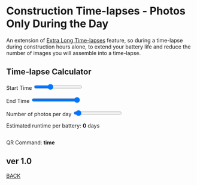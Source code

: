 <script src="../../jquery.min.js"></script>
<script src="../../qrcodeborder.js"></script>
<style>
        #qrcode{
            width: 100%;
        }
        div{
            width: 100%;
            display: inline-block;
        }
</style>

# Construction Time-lapses - Photos Only During the Day

An extension of [Extra Long Time-lapses](../longtimelapse) feature, so during a time-lapse during construction hours alone, to extend your battery life and reduce the number of images you will assemble into a time-lapse.

## Time-lapse Calculator

Start Time <input type="range" id="tlstrt" name="tlstrt" min="12" max="276" value="96"><label for="tlstrt"></label> <b id="starttext"></b>

End Time <input type="range" id="tlend" name="tlend" min="12" max="108" value="144"><label for="tlend"></label> <b id="endtext"></b>

Number of photos per day <input type="range" id="tlday" name="tlday" min="10" max="300" value="24"><label for="tlday"></label> <b id="perdaytext"></b>

Estimated runtime per battery: <b id="daystext">0</b> days

<center>
<div id="qrcode"></div>
<br>
</center>

QR Command: <b id="qrtext">time</b><br>
        
## ver 1.0
[BACK](..)

<script>
var once = true;
var qrcode;
var cmd = "mPdP!60SQ!1R";

function makeQR() 
{	
  if(once === true)
  {
    qrcode = new QRCode(document.getElementById("qrcode"), 
    {
      text : "!oMBURN=\"\"",
      width : 360,
      height : 360,
      correctLevel : QRCode.CorrectLevel.M
    });
    once = false;
  }
}


function pad(num, size) {
    var s = num+"";
    while (s.length < size) s = "0" + s;
    return s;
}


function timeLoop()
{
  if(document.getElementById("tlstrt") !== null)
  {
	var start = parseInt(document.getElementById("tlstrt").value);
	var startmins = start*5;
	var end = parseInt(document.getElementById("tlend").value);
	var endmins = sthttps://developer.mozilla.org/en/docs/Web/JavaScript/Reference/Global_Objects/Math/truncartmins + end*5;
	var perday = parseInt(document.getElementById("tlday").value);
	
	var starthours = Math.trunc(startmins / 60);
	startmins -= starthours * 60;
	
	var endhours = Math.trunc(endmins / 60);
	endmins -= endhours * 60;
	
	
	document.getElementById("perdaytext").innerHTML = perday;	
	
	document.getElementById("starttext").innerHTML = pad(starthours, 2) + ":" + pad(startmins, 2);
	
	document.getElementById("endtext").innerHTML = pad(endhours, 2) + ":" + pad(endmins, 2);
	
	//var frms = 406 - (6/24)*totalh;
	//var playsecs = 10 * frms / 30;
	//var interval = ( ( (tld * 24) + tlh) * 3600 / frms) - 15; 
	
	//playsecs = Math.round(playsecs); playsecs = playsecs / 10;
	//frms = Math.round(frms);
	
	cmd = "mPNdP!" + interval + "SQ!1R";
  }
  
  qrcode.clear(); 
  qrcode.makeCode(cmd);
  document.getElementById("qrtext").innerHTML = cmd;
  var t = setTimeout(timeLoop, 100);
}

function myReloadFunction() {
  location.reload();
}

makeQR();
timeLoop();

</script>
